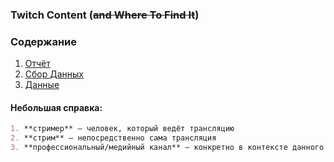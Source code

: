 ### Twitch Content (~~and Where To Find It~~)

### Содержание

1. [Отчёт](https://xenak.github.io/python_proj_twitch/model/)
2. [Сбор Данных](https://xenak.github.io/python_proj_twitch/data/)
3. [Данные](https://xenak.github.io/python_proj_twitch/model/twitchdata.csv)



#### Небольшая справка:
```markdown
1. **стример** – человек, который ведёт трансляцию
2. **стрим** – непосредственно сама трансляция
3. **профессиональный/медийный канал** – конкретно в контексте данного проекта(!) канал, транслирующий крупные события и/или киберспортивные турниры, а также это могут быть официальные каналы крупных компаний (пример: nintendo, imdb, сам twitch)
```

[](http://static-cdn.jtvnw.net/emoticons/v1/25/1.0)
